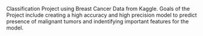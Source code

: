 Classification Project using Breast Cancer Data from Kaggle. Goals of the Project include creating a high accuracy and high precision model to predict presence of malignant tumors and indentifying important features for the model.
